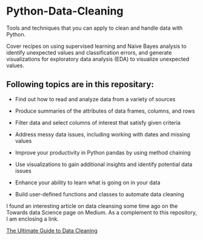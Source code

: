 # Python-Data-Cleaning

Tools and techniques that you can apply to clean and handle data with Python. 

Cover recipes on using supervised learning and Naive Bayes analysis to identify unexpected values and classification errors, and generate visualizations for exploratory data analysis (EDA) to visualize unexpected values.


## Following topics are in this repositary:

- Find out how to read and analyze data from a variety of sources

- Produce summaries of the attributes of data frames, columns, and rows

- Filter data and select columns of interest that satisfy given criteria

- Address messy data issues, including working with dates and missing values

- Improve your productivity in Python pandas by using method chaining

- Use visualizations to gain additional insights and identify potential data issues

- Enhance your ability to learn what is going on in your data

- Build user-defined functions and classes to automate data cleaning


I found an interesting article on data cleansing some time ago on the Towards data Science page on Medium. As a complement to this repository, I am enclosing a link.

[The Ultimate Guide to Data Cleaning](https://towardsdatascience.com/the-ultimate-guide-to-data-cleaning-3969843991d4)
